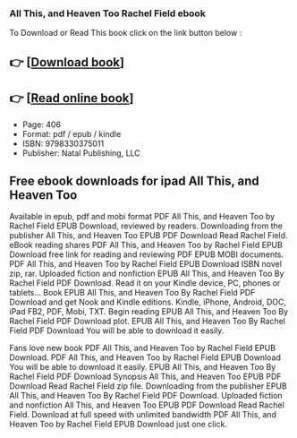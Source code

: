 ### All This, and Heaven Too Rachel Field ebook

To Download or Read This book click on the link button below :

## 👉  [**[Download book](http://get-pdfs.com/download.php?group=book&from=github.com&id=718172&lnk=1062 "Download book")**]

## 👉  [**[Read online book](http://get-pdfs.com/download.php?group=book&from=github.com&id=718172&lnk=1062 "Read online book")**]


* Page: 406
* Format: pdf / epub / kindle
* ISBN: 9798330375011
* Publisher: Natal Publishing, LLC



## Free ebook downloads for ipad All This, and Heaven Too


Available in epub, pdf and mobi format PDF All This, and Heaven Too by Rachel Field EPUB Download, reviewed by readers. Downloading from the publisher All This, and Heaven Too EPUB PDF Download Read Rachel Field. eBook reading shares PDF All This, and Heaven Too by Rachel Field EPUB Download free link for reading and reviewing PDF EPUB MOBI documents. PDF All This, and Heaven Too by Rachel Field EPUB Download ISBN novel zip, rar. Uploaded fiction and nonfiction EPUB All This, and Heaven Too By Rachel Field PDF Download. Read it on your Kindle device, PC, phones or tablets... Book EPUB All This, and Heaven Too By Rachel Field PDF Download and get Nook and Kindle editions. Kindle, iPhone, Android, DOC, iPad FB2, PDF, Mobi, TXT. Begin reading EPUB All This, and Heaven Too By Rachel Field PDF Download plot. EPUB All This, and Heaven Too By Rachel Field PDF Download You will be able to download it easily.

Fans love new book PDF All This, and Heaven Too by Rachel Field EPUB Download. PDF All This, and Heaven Too by Rachel Field EPUB Download You will be able to download it easily. EPUB All This, and Heaven Too By Rachel Field PDF Download Synopsis All This, and Heaven Too EPUB PDF Download Read Rachel Field zip file. Downloading from the publisher EPUB All This, and Heaven Too By Rachel Field PDF Download. Uploaded fiction and nonfiction All This, and Heaven Too EPUB PDF Download Read Rachel Field. Download at full speed with unlimited bandwidth PDF All This, and Heaven Too by Rachel Field EPUB Download just one click.





